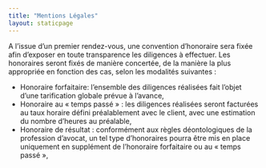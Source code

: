 ```yaml
---
title: "Mentions Légales"
layout: staticpage
---
```

A l’issue d’un premier rendez-vous, une convention d’honoraire sera fixée afin d’exposer en toute transparence les diligences à effectuer. Les honoraires seront fixés de manière concertée, de la manière la plus appropriée en fonction des cas, selon les modalités suivantes :
  
* Honoraire forfaitaire: l’ensemble des diligences réalisées fait l’objet d’une tarification globale prévue à l’avance,
* Honoraire au « temps passé » : les diligences réalisées seront facturées au taux horaire défini préalablement avec le client, avec une estimation du nombre d’heures au préalable,
* Honoraire de résultat : conformément aux règles déontologiques de la profession d’avocat, un tel type d’honoraires pourra être mis en place uniquement en supplément de l’honoraire forfaitaire ou au « temps passé »,

